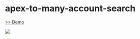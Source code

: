 # apex-to-many-account-search
<a href="https://www.youtube.com/watch?v=4-f1jD7s05s" target="_blank">>> Demo</a>  
  
<img src="http://cdn-ak.f.st-hatena.com/images/fotolife/t/tyoshikawa1106/20150507/20150507001328.png" />
